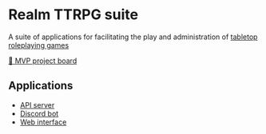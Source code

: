 # Realm TTRPG suite

A suite of applications for facilitating the play and administration of
[tabletop roleplaying games][]

[🎉 MVP project board][]

## Applications

- [API server][]
- [Discord bot][]
- [Web interface][]

[🎉 mvp project board]: https://github.com/orgs/realm-ttrpg/projects/1
[api server]: https://github.com/realm-ttrpg/api-server
[discord bot]: https://github.com/realm-ttrpg/discord-bot
[tabletop roleplaying games]: https://en.wikipedia.org/wiki/Tabletop_role-playing_game
[web interface]: https://github.com/realm-ttrpg/web-interface
